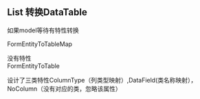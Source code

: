 List<T> 转换DataTable
------------------------------
如果model等待有特性转换 
 
FormEntityToTableMap  

没有特性  
FormEntityToTable  

设计了三类特性ColumnType（列类型映射）,DataField(类名称映射），NoColumn（没有对应的类，忽略该属性）